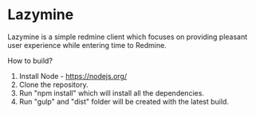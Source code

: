 # Lazymine
Lazymine is a simple redmine client which focuses on providing pleasant user experience while entering time to Redmine.

How to build?
1. Install Node - https://nodejs.org/
2. Clone the repository.
3. Run "npm install" which will install all the dependencies.
4. Run "gulp" and "dist" folder will be created with the latest build.

